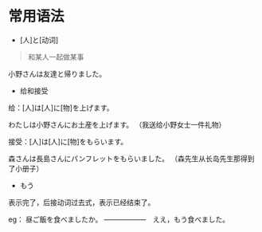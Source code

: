 # 常用语法

- [人]と[动词]

> 和某人一起做某事

小野さんは友達と帰りました。

- 给和接受

给：[人]は[人]に[物]を上げます。

わたしは小野さんにお土産を上げます。
（我送给小野女士一件礼物）

接受：[人]は[人]に[物]をもらいます。

森さんは長島さんにパンフレットをもらいました。
（森先生从长岛先生那得到了小册子）

- もう

表示完了，后接动词过去式，表示已经结束了。

eg：
    昼ご飯を食べましたか。
    ――――――　ええ，もう食べました。

